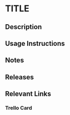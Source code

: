 # TITLE

## Description

## Usage Instructions

## Notes

## Releases

## Relevant Links

### Trello Card

